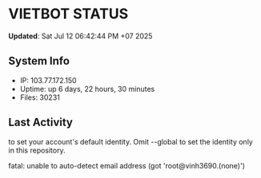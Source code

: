 # VIETBOT STATUS
**Updated**: Sat Jul 12 06:42:44 PM +07 2025

## System Info
- IP: 103.77.172.150
- Uptime: up 6 days, 22 hours, 30 minutes
- Files: 30231

## Last Activity

to set your account's default identity.
Omit --global to set the identity only in this repository.

fatal: unable to auto-detect email address (got 'root@vinh3690.(none)')

